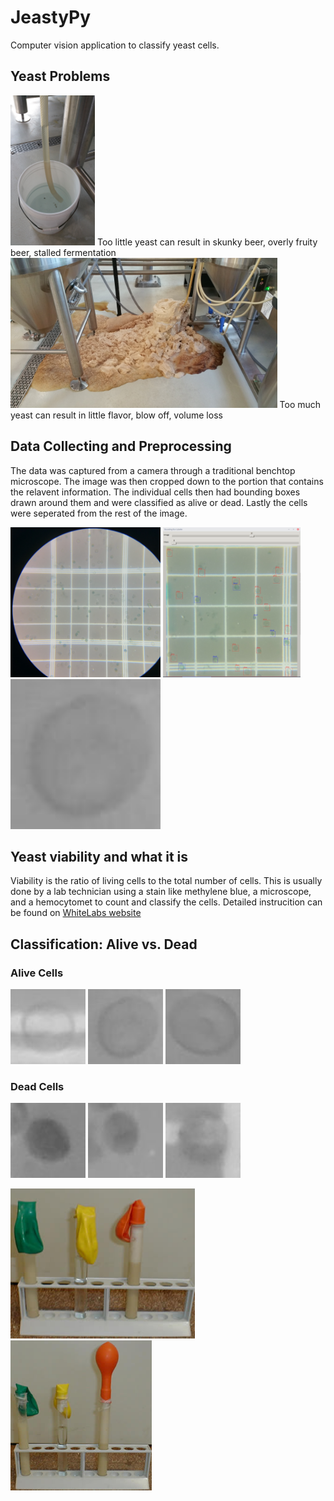 # JeastyPy
Computer vision application to classify yeast cells.

<h2>Yeast Problems</h2>
<p>
	<img src="20170218_120230.jpg" height="240" style="transfor: rotate(90deg);">
	Too little yeast can result in skunky beer, overly fruity beer, stalled fermentation
	<img src="20170209_074020.jpg" height="240">
	Too much yeast can result in little flavor, blow off, volume loss
</p>


<h2>Data Collecting and Preprocessing</h2>
<p>The data was captured from a camera through a traditional benchtop microscope. The image was then cropped down to the portion that contains the relavent information. The individual cells then had bounding boxes drawn around them and were classified as alive or dead. Lastly the cells were seperated from the rest of the image.<p>
<p>
	<img src="/yeast_cell_data/raw_files/20181115_101011.jpg" height="240">
	<img src="bounding_box.png" height="240">
	<img src="tensorflow/test_images/alive278.jpg" height="240">
</p>

<h2>Yeast viability and what it is</h2>
<p>Viability is the ratio of living cells to the total number of cells. This is usually done by a lab technician using a stain like methylene blue, a microscope, and a hemocytomet to count and classify the cells. Detailed instrucition can be found on <a href="https://www.whitelabs.com/beer/cell-counting-viability-testing">WhiteLabs website</a></p>

<h2>Classification: Alive vs. Dead</h2>
<h3>Alive Cells</h3>
<p>
	<img src="tensorflow/test_images/alive60.jpg" height="120">
	<img src="tensorflow/test_images/alive278.jpg" height="120">
	<img src="tensorflow/test_images/alive856.jpg" height="120">
</p>
<h3>Dead Cells</h3>
<p>
	<img src="tensorflow/test_images/dead27.jpg" height="120">
	<img src="tensorflow/test_images/dead62.jpg" height="120">
	<img src="tensorflow/test_images/dead649.jpg" height="120">
</p>




<p>
	<img src="lievito1.jpg" height="240">
	<img src="lievito2.jpg" height="240">
</p>